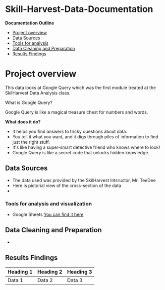 # Skill-Harvest-Data-Documentation

**Documentation Outline**
- [Project overview](#project-overview)
- [Data Sources](data-sources)
- [Tools for analysis](tools-for-analysis)
- [Data Cleaning and Preparation](data-cleaning-and-preparation)
- [Results Findings](#results-findings)

  
# Project overview
This data looks at Google Query which was the first module treated at the SkilHarvest Data Analysis class.

What is Google Query? 

Google Query is like a magical treasure chest for numbers and words.

**What does it do?**
- It helps you find answers to tricky questions about data.
- You tell it what you want, and it digs through piles of information to find just the right stuff.
- It's like having a super-smart detective friend who knows where to look!
- Google Query is like a secret code that unlocks hidden knowledge. 

## Data Sources
- The data used was provided by the SkilHarvest Intsructor, Mr. TeeDee
- Here is pictorial view of the cross-section of the data
-  
### Tools for analysis and visualization
- Google Sheets [You can find it here](https://docs.google.com/spreadsheets/u/0/?ec=asw-sheets-hero-goto)

## Data Cleaning and Preparation
-

## Results Findings

| Heading 1 | Heading 2 | Heading 3 |
| --------- | ----------| --------- |
| Data 1 | Data 2 | Data 3 |
